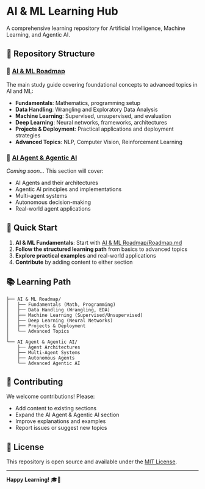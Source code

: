 # AI & ML Learning Hub

A comprehensive learning repository for Artificial Intelligence, Machine Learning, and Agentic AI.

## 📁 Repository Structure

### 🤖 [AI & ML Roadmap](AI%20&%20ML%20Roadmap/)
The main study guide covering foundational concepts to advanced topics in AI and ML:
- **Fundamentals**: Mathematics, programming setup
- **Data Handling**: Wrangling and Exploratory Data Analysis
- **Machine Learning**: Supervised, unsupervised, and evaluation
- **Deep Learning**: Neural networks, frameworks, architectures
- **Projects & Deployment**: Practical applications and deployment strategies
- **Advanced Topics**: NLP, Computer Vision, Reinforcement Learning

### 🧠 [AI Agent & Agentic AI](AI%20Agent%20&%20Agentic%20AI/)
*Coming soon...*
This section will cover:
- AI Agents and their architectures
- Agentic AI principles and implementations
- Multi-agent systems
- Autonomous decision-making
- Real-world agent applications

## 🚀 Quick Start

1. **AI & ML Fundamentals**: Start with [AI & ML Roadmap/Roadmap.md](AI%20&%20ML%20Roadmap/Roadmap.md)
2. **Follow the structured learning path** from basics to advanced topics
3. **Explore practical examples** and real-world applications
4. **Contribute** by adding content to either section

## 📚 Learning Path

```
├── AI & ML Roadmap/
│   ├── Fundamentals (Math, Programming)
│   ├── Data Handling (Wrangling, EDA)
│   ├── Machine Learning (Supervised/Unsupervised)
│   ├── Deep Learning (Neural Networks)
│   ├── Projects & Deployment
│   └── Advanced Topics
│
└── AI Agent & Agentic AI/
    ├── Agent Architectures
    ├── Multi-Agent Systems
    ├── Autonomous Agents
    └── Advanced Agentic AI
```

## 🤝 Contributing

We welcome contributions! Please:
- Add content to existing sections
- Expand the AI Agent & Agentic AI section
- Improve explanations and examples
- Report issues or suggest new topics

## 📄 License

This repository is open source and available under the [MIT License](LICENSE).

---

**Happy Learning!** 🎓🤖